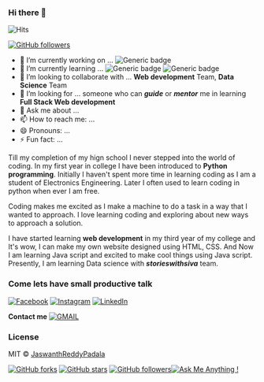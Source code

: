 ### Hi there 👋
![Hits](https://hitcounter.pythonanywhere.com/count/tag.svg?url=https%3A%2F%2Fgithub.com%2FJaswanthReddyPadala%2FJaswanthReddyPadala)

[![GitHub followers](https://img.shields.io/github/followers/JaswanthReddyPadala.svg?style=social&label=Follow&maxAge=2592000)](https://github.com/JaswanthReddyPadala?tab=followers)


- 🔭 I’m currently working on ... ![Generic badge](https://img.shields.io/badge/Javascript-projects-red.svg?style=for-the-badge)
- 🌱 I’m currently learning ... ![Generic badge](https://img.shields.io/badge/Language-Javascript-yellow.svg?style=for-the-badge) ![Generic badge](https://img.shields.io/badge/Framework-React-blue.svg?style=for-the-badge)
- 👯 I’m looking to collaborate with ... **Web development** Team, **Data Science** Team
- 🤔 I’m looking for ... someone who can ***guide*** or ***mentor*** me in learning **Full Stack Web development**
- 💬 Ask me about ...
- 📫 How to reach me: ...
- 😄 Pronouns: ... 
- ⚡ Fun fact: ...

Till my completion of my hign school I never stepped into the world of coding. In my first year in college I have been introduced to **Python programming**. Initially I haven't spent more time in learning coding as I am a student of Electronics Engineering. Later I often used to learn coding in python when ever I am free.

Coding makes me excited as I make a machine to do a task in a way that I wanted to approach. I love learning coding and exploring about new ways to approach a solution.

I have started learning **web development** in my third year of my college and It's wow, I can make my own website designed using HTML, CSS. And Now I am learning Java script and excited to make cool things using Java script. Presently, I am learning Data science with ***storieswithsiva*** team.

### Come lets have small productive talk 

[![Facebook](https://img.shields.io/static/v1.svg?label=follow&message=@19jaswanthreddypadala&color=9cf&logo=facebook&style=flat&logoColor=white&colorA=informational)](https://www.facebook.com/19jaswanthreddypadala)  [![Instagram](https://img.shields.io/static/v1.svg?label=follow&message=@19.j_r&color=grey&logo=instagram&style=flat&logoColor=white&colorA=critical)](https://www.instagram.com/19.j_r/) [![LinkedIn](https://img.shields.io/static/v1.svg?label=connect&message=@jaswanthreddypadala&color=success&logo=linkedin&style=flat&logoColor=white&colorA=blue)](https://www.linkedin.com/in/jaswanthreddypadala/)

**Contact me** [![GMAIL](https://img.shields.io/static/v1.svg?label=send&message=jaswanthreddypadala@gmail.com&color=red&logo=gmail&style=social)](https://www.github.com/JaswanthReddyPadala) 



### License
MIT &copy; [JaswanthReddyPadala](https://github.com/JaswanthReddyPadala/JaswanthReddyPadala/blob/master/LICENSE)


[![GitHub forks](https://img.shields.io/github/forks/JaswanthReddyPadala/JaswanthReddyPadala.svg?style=social)](https://github.com/JaswanthReddyPadala/network) [![GitHub stars](https://img.shields.io/github/stars/JaswanthReddyPadala/JaswanthReddyPadala.svg?style=social)](https://github.com/JaswanthReddyPadala/JaswanthReddyPadala/stargazers) [![GitHub followers](https://img.shields.io/github/followers/JaswanthReddyPadala.svg?label=Follow&style=social)](https://github.com/JaswanthReddyPadala/)[![Ask Me Anything !](https://img.shields.io/badge/Ask%20me-anything-1abc9c.svg)](https://GitHub.com/JaswanthReddyPadala/ama)
